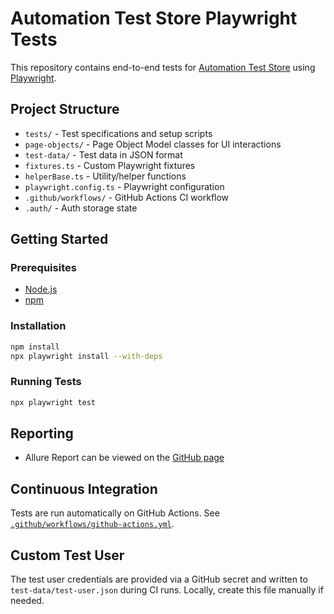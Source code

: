 # Automation Test Store Playwright Tests

This repository contains end-to-end tests for [Automation Test Store](https://automationteststore.com/) using [Playwright](https://playwright.dev/).

## Project Structure

- `tests/` - Test specifications and setup scripts
- `page-objects/` - Page Object Model classes for UI interactions
- `test-data/` - Test data in JSON format
- `fixtures.ts` - Custom Playwright fixtures
- `helperBase.ts` - Utility/helper functions
- `playwright.config.ts` - Playwright configuration
- `.github/workflows/` - GitHub Actions CI workflow
- `.auth/` - Auth storage state

## Getting Started

### Prerequisites

- [Node.js](https://nodejs.org/)
- [npm](https://www.npmjs.com/)

### Installation

```sh
npm install
npx playwright install --with-deps
```

### Running Tests

```sh
npx playwright test
```

## Reporting

- Allure Report can be viewed on the [GitHub page](https://djungarik.github.io/automationteststore-playwright-tests/)

## Continuous Integration

Tests are run automatically on GitHub Actions. See [`.github/workflows/github-actions.yml`](.github/workflows/github-actions.yml).

## Custom Test User

The test user credentials are provided via a GitHub secret and written to `test-data/test-user.json` during CI runs. Locally, create this file manually if needed.
